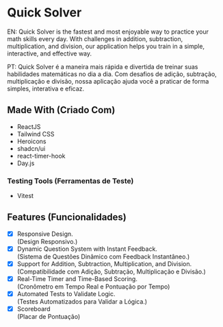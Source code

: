 # Quick Solver

EN: Quick Solver is the fastest and most enjoyable way to practice your math skills every day. With challenges in addition, subtraction, multiplication, and division, our application helps you train in a simple, interactive, and effective way.

PT: Quick Solver é a maneira mais rápida e divertida de treinar suas habilidades matemáticas no dia a dia. Com desafios de adição, subtração, multiplicação e divisão, nossa aplicação ajuda você a praticar de forma simples, interativa e eficaz.

## Made With (Criado Com)

- ReactJS
- Tailwind CSS
- Heroicons
- shadcn/ui
- react-timer-hook
- Day.js

### Testing Tools (Ferramentas de Teste)

- Vitest

## Features (Funcionalidades)

- [x] Responsive Design.\
(Design Responsivo.)
- [x] Dynamic Question System with Instant Feedback.\
(Sistema de Questões Dinâmico com Feedback Instantâneo.)
- [x] Support for Addition, Subtraction, Multiplication, and Division.\
(Compatibilidade com Adição, Subtração, Multiplicação e Divisão.)
- [x] Real-Time Timer and Time-Based Scoring.\
(Cronômetro em Tempo Real e Pontuação por Tempo)
- [x] Automated Tests to Validate Logic.\
(Testes Automatizados para Validar a Lógica.)
- [X] Scoreboard\
(Placar de Pontuação)
